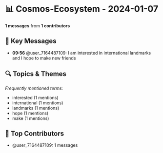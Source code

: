 # 📊 Cosmos-Ecosystem - 2024-01-07
**1 messages** from **1 contributors**

## 💬 Key Messages
- **09:56** @user_7164487109: I am interested in international landmarks and I hope to make new friends

## 🔍 Topics & Themes
*Frequently mentioned terms:*
- interested (1 mentions)
- international (1 mentions)
- landmarks (1 mentions)
- hope (1 mentions)
- make (1 mentions)

## 👥 Top Contributors
- @user_7164487109: 1 messages